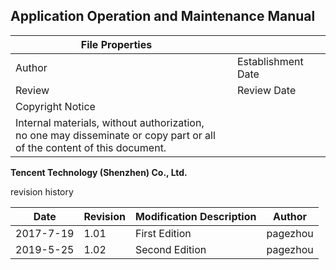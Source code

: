 ## Application Operation and Maintenance Manual

|File Properties| | | |
| --- |--- | --- | --- |
|Author| | Establishment Date| |
|Review| | Review Date| |
|Copyright Notice |
|Internal materials, without authorization, no one may disseminate or copy part or all of the content of this document. |

**Tencent Technology (Shenzhen) Co., Ltd.**

revision history

|Date|Revision|Modification Description|Author|
| -- | -- | -- | -- |
|2017-7-19|1.01|First Edition|pagezhou|
|2019-5-25|1.02|Second Edition|pagezhou|